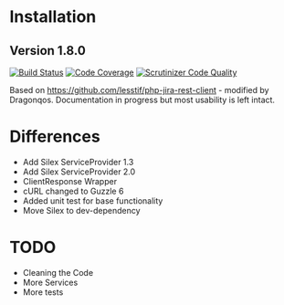 # Installation
## Version 1.8.0

[![Build Status](https://travis-ci.org/Dragonqos/php-jira-rest-client.svg?branch=master)](https://travis-ci.org/Dragonqos/php-jira-rest-client)
[![Code Coverage](https://scrutinizer-ci.com/g/Dragonqos/php-jira-rest-client/badges/coverage.png?b=master)](https://scrutinizer-ci.com/g/Dragonqos/php-jira-rest-client/?branch=master)
[![Scrutinizer Code Quality](https://scrutinizer-ci.com/g/Dragonqos/php-jira-rest-client/badges/quality-score.png?b=master)](https://scrutinizer-ci.com/g/Dragonqos/php-jira-rest-client/?branch=master)

Based on https://github.com/lesstif/php-jira-rest-client - modified by Dragonqos.
Documentation in progress but most usability is left intact.

# Differences
* Add Silex ServiceProvider 1.3
* Add Silex ServiceProvider 2.0
* ClientResponse Wrapper
* cURL changed to Guzzle 6
* Added unit test for base functionality
* Move Silex to dev-dependency

# TODO
* Cleaning the Code
* More Services
* More tests
